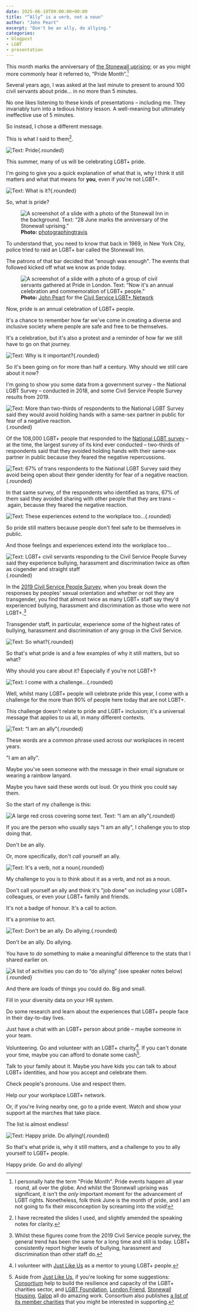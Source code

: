 ```yaml
---
date: 2025-06-10T09:00:00+00:00
title: "“Ally” is a verb, not a noun"
author: "John Peart"
excerpt: "Don't be an ally, do allying."
categories:
- blogpost
- LGBT
- presentation
---
```


This month marks the anniversary of [the Stonewall uprising](https://www.johnpe.art/note/1751112000/); or as you might more commonly hear it referred to, “Pride Month”.[^1]

[^1]: I personally hate the term "Pride Month". Pride events happen all year round, all over the globe. And whilst the Stonewall uprising was significant, it isn't the *only* important moment for the advancement of LGBT rights. Nonetheless, folk think June is the month of pride, and I am not going to fix their misconception by screaming into the void!

Several years ago, I was asked at the last minute to present to around 100 civil servants about pride... in no more than 5 minutes.

No one likes listening to these kinds of presentations – including me. They invariably turn into a tedious history lesson. A well-meaning but ultimately ineffective use of 5 minutes.

So instead, I chose a different message. 

This is what I said to them[^2].

[^2]: I have recreated the slides I used, and slightly amended the speaking notes for clarity. 

![Text: Pride](/assets/images/posts/2025/06/10/allying-is-a-verb-not-a-noun/slide1.jpg){.rounded}

This summer, many of us will be celebrating LGBT+ pride.

I'm going to give you a quick explanation of what that is, why I think it still matters and what that means for **you**, even if you're not LGBT+.

![Text: What is it?](/assets/images/posts/2025/06/10/allying-is-a-verb-not-a-noun/slide2.jpg){.rounded}

So, what is pride?

<figure>
	<img src="/assets/images/posts/2025/06/10/allying-is-a-verb-not-a-noun/slide3.jpg" alt="A screenshot of a slide with a photo of the Stonewall Inn in the background. Text: “28 June marks the anniversary of the Stonewall uprising.”">
	<figcaption>
        <strong>Photo:</strong> <a href="https://www.flickr.com/photos/photographingtravis/18007716668">photographingtravis</a>
	</figcaption>
</figure>

To understand that, you need to know that back in 1969, in New York City, police tried to raid an LGBT+ bar called the Stonewall Inn. 

The patrons of that bar decided that "enough was enough". The events that followed kicked off what we know as pride today.

<figure>
	<img src="/assets/images/posts/2025/06/10/allying-is-a-verb-not-a-noun/slide4.jpg" alt="A screenshot of a slide with a photo of a group of civil servants gathered at Pride in London. Text: “Now it's an annual celebration and commemoration of LGBT+ people.”">
	<figcaption>
        <strong>Photo:</strong> <a href="//johnpe.art">John Peart</a> for the <a href="//civilservice.lgbt">Civil Service LGBT+ Network</a>
	</figcaption>
</figure>

Now, pride is an annual celebration of LGBT+ people.

It's a chance to remember how far we've come in creating a diverse and inclusive society where people are safe and free to be themselves. 

It's a celebration, but it's also a protest and a reminder of how far we still have to go on that journey.

![Text: Why is it important?](/assets/images/posts/2025/06/10/allying-is-a-verb-not-a-noun/slide5.jpg){.rounded}

So it's been going on for more than half a century. Why should we still care about it now?

I'm going to show you some data from a government survey – the National LGBT Survey – conducted in 2018, and some Civil Service People Survey results from 2019.

![Text: More than two-thirds of respondents to the National LGBT Survey said they would avoid holding hands with a same-sex partner in public for fear of a negative reaction.](/assets/images/posts/2025/06/10/allying-is-a-verb-not-a-noun/slide6.jpg){.rounded}

Of the 108,000 LGBT+ people that responded to the [National LGBT survey](https://www.gov.uk/government/publications/national-lgbt-survey-summary-report) – at the time, the largest survey of its kind ever conducted – two-thirds of respondents said that they avoided holding hands with their same-sex partner in public because they feared the negative repercussions.

![Text: 67% of trans respondents to the National LGBT Survey said they avoid being open about their gender identity for fear of a negative reaction.](/assets/images/posts/2025/06/10/allying-is-a-verb-not-a-noun/slide7.jpg){.rounded}

In that same survey, of the respondents who identified as trans, 67% of them said they avoided sharing with other people that they are trans – again, because they feared the negative reaction.

![Text: These experiences extend to the workplace too...](/assets/images/posts/2025/06/10/allying-is-a-verb-not-a-noun/slide8.jpg){.rounded}

So pride still matters because people don't feel safe to be themselves in public.

And those feelings and experiences extend into the workplace too...

![Text: LGBT+ civil servants responding to the Civil Service People Survey said they experience bullying, harassment and discrimination twice as often as cisgender and straight staff](/assets/images/posts/2025/06/10/allying-is-a-verb-not-a-noun/slide9.jpg){.rounded}

In the [2019 Civil Service People Survey](https://www.gov.uk/government/publications/civil-service-people-survey-2019-results), when you break down the responses by peoples' sexual orientation and whether or not they are transgender, you find that almost twice as many LGBT+ staff say they'd experienced bullying, harassment and discrimination as those who were not LGBT+.[^3]

[^3]: Whilst these figures come from the 2019 Civil Service people survey, the general trend has been the same for a long time and still is today. LGBT+ consistently report higher levels of bullying, harassment and discrimination than other staff do.

Transgender staff, in particular, experience some of the highest rates of bullying, harassment and discrimination of any group in the Civil Service.

![Text: So what?](/assets/images/posts/2025/06/10/allying-is-a-verb-not-a-noun/slide10.jpg){.rounded}

So that's what pride is and a few examples of why it still matters, but so what? 

Why should you care about it? Especially if you're not LGBT+?

![Text: I come with a challenge...](/assets/images/posts/2025/06/10/allying-is-a-verb-not-a-noun/slide11.jpg){.rounded}

Well, whilst many LGBT+ people will celebrate pride this year, I come with a challenge for the more than 90% of people here today that are not LGBT+.

This challenge doesn't relate to pride and LGBT+ inclusion; it's a universal message that applies to us all, in many different contexts.

![Text: “I am an ally”](/assets/images/posts/2025/06/10/allying-is-a-verb-not-a-noun/slide12.jpg){.rounded}

These words are a common phrase used across our workplaces in recent years.

"I am an ally".

Maybe you've seen someone with the message in their email signature or wearing a rainbow lanyard.

Maybe you have said these words out loud. Or you think you could say them.

So the start of my challenge is this:

![A large red cross covering some text. Text: “I am an ally”](/assets/images/posts/2025/06/10/allying-is-a-verb-not-a-noun/slide13.jpg){.rounded}

If you are the person who usually says "I am an ally", I challenge you to stop doing that.

Don't be an ally.

Or, more specifically, don't *call* yourself an ally.

![Text: It's a verb, not a noun](/assets/images/posts/2025/06/10/allying-is-a-verb-not-a-noun/slide14.jpg){.rounded}

My challenge to you is to think about it as a verb, and not as a noun.

Don't call yourself an ally and think it's "job done" on including your LGBT+ colleagues, or even your LGBT+ family and friends.

It's not a badge of honour. It's a call to action. 

It's a promise to act.

![Text: Don't be an ally. Do allying.](/assets/images/posts/2025/06/10/allying-is-a-verb-not-a-noun/slide15.jpg){.rounded}

Don't be an ally. Do allying.

You have to *do* something to make a meaningful difference to the stats that I shared earlier on.

![A list of activities you can do to “do allying” (see speaker notes below)](/assets/images/posts/2025/06/10/allying-is-a-verb-not-a-noun/slide16.jpg){.rounded}

And there are loads of things you could do. Big and small.

Fill in your diversity data on your HR system.

Do some research and learn about the experiences that LGBT+ people face in their day-to-day lives.

Just have a chat with an LGBT+ person about pride – maybe someone in your team.

Volunteering. Go and volunteer with an LGBT+ charity[^4]. If you can't donate your time, maybe you can afford to donate some cash[^5].

[^4]: I volunteer with [Just Like Us](http://justlikeus.org) as a mentor to young LGBT+ people. 

[^5]: Aside from [Just Like Us](http://justlikeus.org), if you're looking for some suggestions: [Consortium](https://www.consortium.lgbt) help to build the resilience and capacity of the LGBT+ charities sector, and [LGBT Foundation](https://lgbt.foundation), [London Friend](https://londonfriend.org.uk), [Stonewall Housing](https://stonewallhousing.org), [Galop](https://www.galop.org.uk) all do amazing work. Consortium also publishes [a list of its member charities](https://www.consortium.lgbt/member-directory/) that you might be interested in supporting.

Talk to your family about it. Maybe you have kids you can talk to about LGBT+ identities, and how you accept and celebrate them.

Check people's pronouns. Use and respect them.

Help our your workplace LGBT+ network.

Or, if you're living nearby one, go to a pride event. Watch and show your support at the marches that take place.

The list is almost endless!

![Text: Happy pride. Do allying!](/assets/images/posts/2025/06/10/allying-is-a-verb-not-a-noun/slide17.jpg){.rounded}

So that's what pride is, why it still matters, and a challenge to you to ally yourself to LGBT+ people.

Happy pride. Go and do allying!